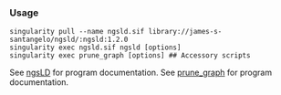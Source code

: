 ### Usage

```
singularity pull --name ngsld.sif library://james-s-santangelo/ngsld/:ngsld:1.2.0
singularity exec ngsld.sif ngsld [options]
singularity exec prune_graph [options] ## Accessory scripts
```

See [ngsLD](https://github.com/fgvieira/ngsLD) for program documentation.
See [prune_graph](https://github.com/fgvieira/prune_graph) for program documentation.
